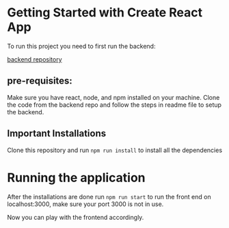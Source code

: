 # Getting Started with Create React App


To run this project you need to first run the backend:

[backend repository](https://github.com/TalhaMunir-JD/Django-CRUD)

## pre-requisites:
Make sure you have react, node, and npm installed on your machine.
Clone the code from the backend repo and follow the steps in readme file to setup the backend.

## Important Installations
Clone this repository and run 
```npm run install``` to install all the dependencies

# Running the application
After the installations are done run ```npm run start``` to run the front end on localhost:3000, make sure your port 3000 is not in use.


Now you can play with the frontend accordingly.
